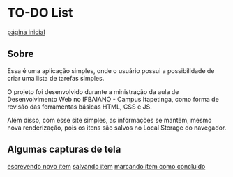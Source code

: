 # TO-DO List
[página inicial](https://github.com/fllaviacorreia/to-do-list/blob/main/prints/Captura%20de%20tela%20de%202024-07-29%2018-27-04.png)

## Sobre
Essa é uma aplicação simples, onde o usuário possui a possibilidade de criar uma lista de tarefas simples.

O projeto foi desenvolvido durante a ministração da aula de Desenvolvimento Web no IFBAIANO - Campus Itapetinga, como forma de revisão das ferramentas básicas HTML, CSS e JS.

Além disso, com esse site simples, as informações se mantêm, mesmo nova renderização, pois os itens são salvos no Local Storage do navegador.

## Algumas capturas de tela
[escrevendo novo item](https://github.com/fllaviacorreia/to-do-list/blob/main/prints/Captura%20de%20tela%20de%202024-07-29%2018-27-21.png)
[salvando item](https://github.com/fllaviacorreia/to-do-list/blob/main/prints/Captura%20de%20tela%20de%202024-07-29%2018-27-27.png)
[marcando item como concluído](https://github.com/fllaviacorreia/to-do-list/blob/main/prints/Captura%20de%20tela%20de%202024-07-29%2018-27-34.png)
